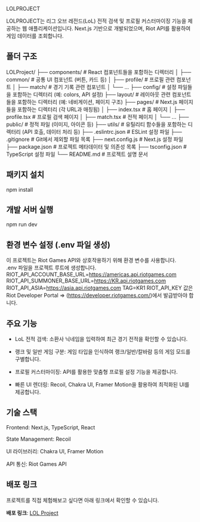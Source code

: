 LOLPROJECT

LOLPROJECT는 리그 오브 레전드(LoL) 전적 검색 및 프로필 커스터마이징 기능을 제공하는 웹 애플리케이션입니다. Next.js 기반으로 개발되었으며, Riot API를 활용하여 게임 데이터를 조회합니다.

## 폴더 구조

LOLProject/
├── components/ # React 컴포넌트들을 포함하는 디렉터리
│ ├── common/ # 공통 UI 컴포넌트 (버튼, 카드 등)
│ ├── profile/ # 프로필 관련 컴포넌트
│ ├── match/ # 경기 기록 관련 컴포넌트
│ └── ...
├── config/ # 설정 파일들을 포함하는 디렉터리 (예: colors, API 설정)
├── layout/ # 레이아웃 관련 컴포넌트들을 포함하는 디렉터리 (예: 네비게이션, 페이지 구조)
├── pages/ # Next.js 페이지들을 포함하는 디렉터리 (각 URL과 매칭됨)
│ ├── index.tsx # 홈 페이지
│ ├── profile.tsx # 프로필 검색 페이지
│ ├── match.tsx # 전적 페이지
│ └── ...
├── public/ # 정적 파일 (이미지, 아이콘 등)
├── utils/ # 유틸리티 함수들을 포함하는 디렉터리 (API 호출, 데이터 처리 등)
├── .eslintrc.json # ESLint 설정 파일
├── .gitignore # Git에서 제외할 파일 목록
├── next.config.js # Next.js 설정 파일
├── package.json # 프로젝트 메타데이터 및 의존성 목록
├── tsconfig.json # TypeScript 설정 파일
└── README.md # 프로젝트 설명 문서

## 패키지 설치

npm install

## 개발 서버 실행

npm run dev

## 환경 변수 설정 (.env 파일 생성)

이 프로젝트는 Riot Games API와 상호작용하기 위해 환경 변수를 사용합니다.  
.env 파일을 프로젝트 루트에 생성합니다.
RIOT_API_ACCOUNT_BASE_URL=https://americas.api.riotgames.com
RIOT_API_SUMMONER_BASE_URL=https://KR.api.riotgames.com
RIOT_API_ASIA=https://asia.api.riotgames.com
TAG=KR1
RIOT_API_KEY 값은 Riot Developer Portal => (https://developer.riotgames.com/)에서 발급받아야 합니다.

## 주요 기능

- LoL 전적 검색: 소환사 닉네임을 입력하여 최근 경기 전적을 확인할 수 있습니다.

- 랭크 및 일반 게임 구분: 게임 타입을 인식하여 랭크/일반/칼바람 등의 게임 모드를 구별합니다.

- 프로필 커스터마이징: API를 활용한 맞춤형 프로필 설정 기능을 제공합니다.

- 빠른 UI 렌더링: Recoil, Chakra UI, Framer Motion을 활용하여 최적화된 UI를 제공합니다.

## 기술 스택

Frontend: Next.js, TypeScript, React

State Management: Recoil

UI 라이브러리: Chakra UI, Framer Motion

API 통신: Riot Games API

## 배포 링크

프로젝트를 직접 체험해보고 싶다면 아래 링크에서 확인할 수 있습니다.

**배포 링크**: [LOL Project](https://lol-project-omega.vercel.app/)
